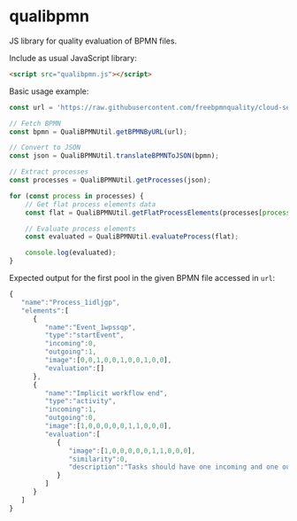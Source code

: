 # qualibpmn
JS library for quality evaluation of BPMN files.

Include as usual JavaScript library:

```html
<script src="qualibpmn.js"></script>
```

Basic usage example:

```javascript
const url = 'https://raw.githubusercontent.com/freebpmnquality/cloud-services/main/analytics/samples/01-tasks.bpmn';

// Fetch BPMN
const bpmn = QualiBPMNUtil.getBPMNByURL(url);

// Convert to JSON
const json = QualiBPMNUtil.translateBPMNToJSON(bpmn);

// Extract processes
const processes = QualiBPMNUtil.getProcesses(json);

for (const process in processes) {
	// Get flat process elements data
	const flat = QualiBPMNUtil.getFlatProcessElements(processes[process]);

	// Evaluate process elements
	const evaluated = QualiBPMNUtil.evaluateProcess(flat);

	console.log(evaluated);
}
```

Expected output for the first pool in the given BPMN file accessed in ```url```:

```javascript
{
   "name":"Process_1idljgp",
   "elements":[
      {
         "name":"Event_1wpssqp",
         "type":"startEvent",
         "incoming":0,
         "outgoing":1,
         "image":[0,0,1,0,0,1,0,0,1,0,0],
         "evaluation":[]
      },
      {
         "name":"Implicit workflow end",
         "type":"activity",
         "incoming":1,
         "outgoing":0,
         "image":[1,0,0,0,0,0,1,1,0,0,0],
         "evaluation":[
            {
               "image":[1,0,0,0,0,0,1,1,0,0,0],
               "similarity":0,
               "description":"Tasks should have one incoming and one outgoing sequence flow."
            }
         ]
      }
   ]
}
```
